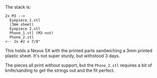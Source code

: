 The stack is:

    2x M3 -->
      Eyepiece_1.stl
      (3mm sheet)
      Eyepiece 2.stl
      Phone_1.stl (M3 nut)
      Phone_2.stl
    <-- 2x #2 x 7/8"

This holds a Nexus 5X with the printed parts sandwiching a 3mm printed plastic
sheet.  It's not super sturdy, but withstood 3 days.

The pieces all print without support, but the `Phone_2.stl` requires a bit of
knife/sanding to get the strings out and the fit perfect.




